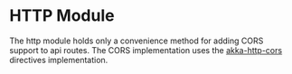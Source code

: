 <!---
 * Copyright © 2021 - 2022 Swiss National Data and Service Center for the Humanities and/or DaSCH Service Platform contributors.
 * SPDX-License-Identifier: Apache-2.0
-->

# HTTP Module

The http module holds only a convenience method for adding CORS support
to api routes. The CORS implementation uses the
[akka-http-cors](https://github.com/lomigmegard/akka-http-cors)
directives implementation.
